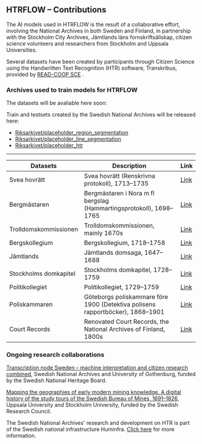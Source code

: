 ## HTRFLOW – Contributions

The AI models used in HTRFLOW is the result of a collaborative effort, involving the National Archives in both Sweden and Finland, in partnership with the Stockholm City Archives, Jämtlands läns fornskriftsällskap, citizen science volunteers and researchers from Stockholm and Uppsala Universities.

Several datasets have been created by participants through Citizen Science using the Handwritten Text Recognition (HTR) software, Transkribus, provided by [READ-COOP SCE](https://readcoop.eu/) .

### Archives used to train models for HTRFLOW

The datasets will be avaliable here soon:

Train and testsets created by the Swedish National Archives will be released here:

- [Riksarkivet/placeholder_region_segmentation](https://huggingface.co/datasets/Riksarkivet/placeholder_region_segmentation)
- [Riksarkivet/placeholder_line_segmentation](https://huggingface.co/datasets/Riksarkivet/placeholder_line_segmentation)
- [Riksarkivet/placeholder_htr](https://huggingface.co/datasets/Riksarkivet/placeholder_htr)

___

Datasets | Description | Link
-------- | ----------- | ----
Svea hovrätt | Svea hovrätt (Renskrivna protokoll), 1713–1735 | [Link](https://sok.riksarkivet.se/arkiv/H2hpDbNn14scxjzdWqAaJ1)
Bergmästaren | Bergmästaren i Nora m fl bergslag (Hammartingsprotokoll), 1698–1765 | [Link](https://sok.riksarkivet.se/arkiv/M5Fe2TT9rH6cxG02H087k3)
Trolldomskommissionen | Trolldomskommissionen, mainly 1670s | [Link](https://sok.riksarkivet.se/trolldomskommissionen)
Bergskollegium | Bergskollegium, 1718–1758 | [Link](https://sok.riksarkivet.se/arkiv/SMFky31ekQ80Qsk0UCZZE2)
Jämtlands | Jämtlands domsaga, 1647–1688  | [Link](https://sok.riksarkivet.se/arkiv/2l4NYFT8rH6cxG02H087k3)
Stockholms domkapitel | Stockholms domkapitel, 1728–1759 |[Link](https://sok.riksarkivet.se/arkiv/etg1tyeEaIPMBzKbUKTjw1)
Politikollegiet | Politikollegiet, 1729–1759 | [Link](https://sok.riksarkivet.se/arkiv/1lQnXIDiKaYxRLBlK1dGF3)
Poliskammaren | Göteborgs poliskammare före 1900 (Detektiva polisens rapportböcker), 1868–1901  |[Link](https://sok.riksarkivet.se/arkiv/oLTOi9yxweZJUG018W43t3)
Court Records | Renovated Court Records, the National Archives of Finland, 1800s | [Link](https://tuomiokirjat.kansallisarkisto.fi/)

### Ongoing research collaborations

[Transcription node Sweden – machine interpretation and citizen research combined](https://riksarkivet.se/forskning), Swedish National Archives and University of Gothenburg, funded by the Swedish National Heritage Board.

[Mapping the geographies of early modern mining knowledge. A digital history of the study tours of the Swedish Bureau of Mines, 1691–1826](https://www.idehist.uu.se/forskning/projekt/den-tidigmoderna-bergsvetenskapens-geografier), Uppsala University and Stockholm University, funded by the Swedish Research Council.

The Swedish National Archives' research and development on HTR is part of the Swedish national infrastructure Huminfra. [Click here](https://riksarkivet.se/huminfra) for more information.